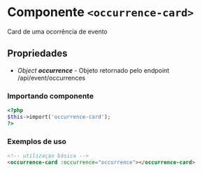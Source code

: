 # Componente `<occurrence-card>`
Card de uma ocorrência de evento

## Propriedades
- *Object **occurrence*** - Objeto retornado pelo endpoint /api/event/occurrences

### Importando componente
```PHP
<?php 
$this->import('occurrence-card');
?>
```
### Exemplos de uso
```HTML
<!-- utilizaçao básica -->
<occurrence-card :occurrence="occurrence"></occurrence-card>

```
